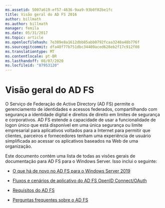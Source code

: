 ```yaml
---
ms.assetid: 5007a619-ef57-4636-9aa9-93b0f02be1fc
title: Visão geral do AD FS 2016
author: billmath
ms.author: billmath
manager: femila
ms.date: 05/31/2017
ms.topic: article
ms.openlocfilehash: 7e389e8a1612dbb85abb0792fcaa3248a48b776f
ms.sourcegitcommit: dfa48f77b751dbc34409aced628eb2f17c912f08
ms.translationtype: MT
ms.contentlocale: pt-BR
ms.lasthandoff: 08/07/2020
ms.locfileid: "87953120"
---
```

# <a name="ad-fs-overview"></a>Visão geral do AD FS

O Serviço de Federação de Active Directory (AD FS) permite o gerenciamento de identidades e acessos federados, compartilhando com segurança a identidade digital e direitos de direito em limites de segurança e corporativos. AD FS estende a capacidade de usar a funcionalidade de logon único que está disponível em uma única segurança ou limite empresarial para aplicativos voltados para a Internet para permitir que clientes, parceiros e fornecedores tenham uma experiência de usuário simplificada ao acessar os aplicativos baseados na Web de uma organização.

Este documento contém uma lista de todas as visões gerais de documentação para AD FS para o Windows Server. Isso inclui o seguinte:


* [O que há de novo no AD FS para o Windows Server 2019](../ad-fs/overview/whats-new-active-directory-federation-services-windows-server.md)

* [Fluxos e cenários de aplicativo do AD FS OpenID Connect/OAuth](../ad-fs/overview/ad-fs-openid-connect-oauth-flows-scenarios.md)

* [Requisitos do AD FS](./overview/ad-fs-requirements.md)

* [Perguntas frequentes sobre o AD FS](../ad-fs/overview/AD-FS-FAQ.md)




